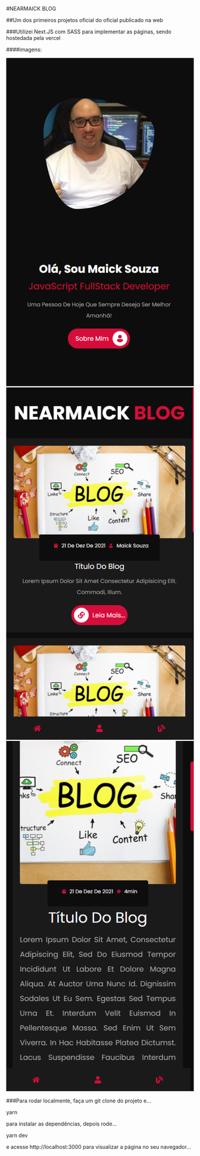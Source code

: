 #NEARMAICK BLOG

##Um dos primeiros projetos oficial do oficial publicado na web

###Utilizei Next.JS com SASS para implementar as páginas, sendo hostedada pela vercel

####imagens:

![imagem](./images/img01.png)
![imagem](./images/img02.png)
![imagem](./images/img03.png)

###Para rodar localmente, faça um git clone do projeto e...

yarn

para instalar as dependências, depois rode...

yarn dev

e acesse http://localhost:3000 para visualizar a página no seu navegador...

